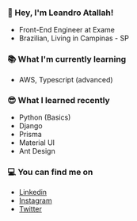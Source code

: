### 👋 Hey, I'm Leandro Atallah!
- Front-End Engineer at Exame
- Brazilian, Living in Campinas - SP

### 📚 What I'm currently learning
- AWS, Typescript (advanced)

### 😎 What I learned recently
- Python (Basics)
- Django
- Prisma
- Material UI
- Ant Design

### 💻 You can find me on
- [Linkedin](https://www.linkedin.com/in/leandroatallah/)
- [Instagram](https://www.instagram.com/leandroatallah/)
- [Twitter](https://twitter.com/leandroatallah/)
